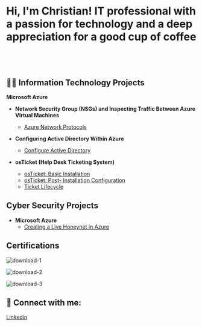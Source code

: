 <h1>Hi, I'm Christian! IT professional with a passion for technology and a deep appreciation for a good cup of coffee
                   
  <br/><a href="https://github.com/christianlizardo"></a>

<h2>👨‍💻 Information Technology Projects </h2>

<b>Microsoft Azure</b>

- <b>Network Security Group (NSGs) and Inspecting Traffic Between Azure Virtual Machines </b>
  - [Azure Network Protocols](https://github.com/christianlizardo/Azure-network-protocols)  <b><i> </b></i>
    
    
- <b>Configuring Active Directory Within Azure </b>
  - [Configure Active Directory ](https://github.com/christianlizardo/configuring-active-directory) <b><i> </b></i>
- <b>osTicket (Help Desk Ticketing System)</b>
  - [osTicket: Basic Installation](https://github.com/christianlizardo/Osticket-installation)
  - [osTicket: Post- Installation Configuration ](https://github.com/ChristianLizardo/osTicket-Post--Installation-Configuration ) 
  - [Ticket Lifecycle ](https://github.com/ChristianLizardo/osTicket-Ticket-Lifecycle) 
    
<h2>Cyber Security Projects </h2> 

- <b>Microsoft Azure</b>
  - [Creating a Live Honeynet in Azure](https://github.com/ChristianLizardo/Creating-a-Live-Honeynet-in-Azure) <b><i> </b></i> 

<h2> Certifications </h2> 

![download-1](https://github.com/user-attachments/assets/25f212ae-5c17-4648-8a61-3b58a67dc666)

![download-2](https://github.com/user-attachments/assets/75bc0532-4fbc-461e-b140-7c79f8ab2dd7)    

![download-3](https://github.com/user-attachments/assets/b13449cf-cc40-4d97-a3f3-8779f01114e9)    


<h2> 🤳 Connect with me:</h2>


[Linkedin](https://www.linkedin.com/in/clizardo96/) 
